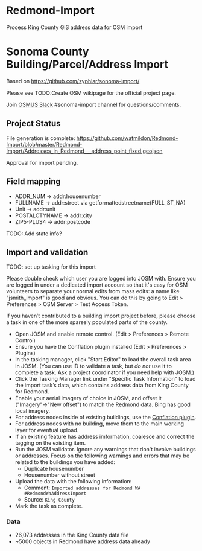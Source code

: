 # Redmond-Import
Process King County GIS address data for OSM import
# Sonoma County Building/Parcel/Address Import

Based on https://github.com/zyphlar/sonoma-import/

Please see TODO:Create OSM wikipage for the official project page.

Join [OSMUS Slack](https://slack.openstreetmap.us/) #sonoma-import channel for questions/comments.

## Project Status

File generation is complete: https://github.com/watmildon/Redmond-Import/blob/master/Redmond-Import/Addresses_in_Redmond___address_point_fixed.geojson

Approval for import pending.

## Field mapping
- ADDR_NUM -> addr:housenumber
- FULLNAME -> addr:street via getformattedstreetname(FULL_ST_NA)
- Unit -> addr:unit
- POSTALCTYNAME -> addr:city
- ZIP5-PLUS4 -> addr:postcode

TODO: Add state info?

## Import and validation

TODO: set up tasking for this import

Please double check which user you are logged into JOSM with. Ensure you are logged in under a dedicated import account so that it's easy for OSM volunteers to separate your normal edits from mass edits: a name like "jsmith_import" is good and obvious. You can do this by going to Edit > Preferences > OSM Server > Test Access Token.

If you haven’t contributed to a building import project before, please choose a task in one of the more sparsely populated parts of the county.

- Open JOSM and enable remote control. (Edit > Preferences > Remote Control)
- Ensure you have the Conflation plugin installed (Edit > Preferences > Plugins)
- In the tasking manager, click "Start Editor" to load the overall task area in JOSM. (You can use iD to validate a task, but *do not* use it to complete a task. Ask a project coordinator if you need help with JOSM.)
- Click the Tasking Manager link under "Specific Task Information" to load the import task’s data, which contains address data from King County for Redmond.
- Enable your aerial imagery of choice in JOSM, and offset it ("Imagery"→"New offset") to match the Redmond data. Bing has good local imagery.
- For address nodes inside of existing buildings, use the [Conflation plugin](https://wiki.openstreetmap.org/wiki/JOSM/Plugins/Conflation#Usage).
- For address nodes with no building, move them to the main working layer for eventual upload.
- If an existing feature has address imformation, coalesce and correct the tagging on the existing item.
- Run the JOSM validator. Ignore any warnings that don't involve buildings or addresses. Focus on the following warnings and errors that may be related to the buildings you have added:
  - Duplicate housenumber
  - Housenumber without street
- Upload the data with the following information:
  - Comment: `Imported addresses for Redmond WA #RedmondWaAddressImport`
  - Source: `King County`
- Mark the task as complete.

### Data

- 26,073 addresses in the King County data file
- ~5000 objects in Redmond have address data already
